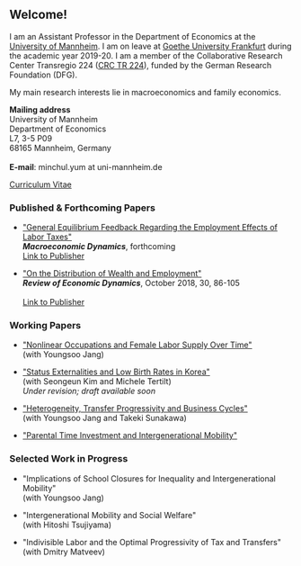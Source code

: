 ## Welcome!

I am an Assistant Professor in the Department of Economics at the [University of Mannheim](https://www.vwl.uni-mannheim.de/en/). I am on leave at [Goethe University Frankfurt](https://www.wiwi.uni-frankfurt.de/en/departments/money-and-macroeconomics/home.html) during the academic year 2019-20. I am a member of the Collaborative Research Center Transregio 224 ([CRC TR 224](https://www.crctr224.de/en/about)), funded by the German Research Foundation (DFG).

My main research interests lie in macroeconomics and family economics.

**Mailing address**
<br>University of Mannheim
<br>Department of Economics
<br>L7, 3-5 P09
<br>68165 Mannheim, Germany
<br>
<br>**E-mail**: minchul.yum at uni-mannheim.de


[Curriculum Vitae](https://drive.google.com/open?id=1V89PqGcu1u-_4Zy0TVzXnegBO8EEkdlK)

### Published & Forthcoming Papers
- ["General Equilibrium Feedback Regarding the Employment Effects of Labor Taxes"](https://drive.google.com/open?id=1DoZpKCBzuf2Yo3OU-PsT_Z0LP_AUAcYr)
<br>  ***Macroeconomic Dynamics***, forthcoming
<br>  [Link to Publisher](http://dx.doi.org/10.1017/S1365100519000087)

- ["On the Distribution of Wealth and Employment"](https://drive.google.com/open?id=1pYHMHYqz_z82_wU5vl7UEK0c7aHrY_Ht) 
<br>  ***Review of Economic Dynamics***, October 2018, 30, 86-105   
<br>  [Link to Publisher](https://www.sciencedirect.com/science/article/pii/S1094202518301613)

### Working Papers
- ["Nonlinear Occupations and Female Labor Supply Over Time"](https://drive.google.com/file/d/1eIaFdyTdK74G1xBB1DkkcqZDwFezjoBP/view?usp=sharing)
<br>  (with Youngsoo Jang) 

- ["Status Externalities and Low Birth Rates in Korea"](https://) 
<br>  (with Seongeun Kim and Michele Tertilt)
<br> *Under revision; draft available soon*

- ["Heterogeneity, Transfer Progressivity and Business Cycles"](https://drive.google.com/open?id=1vW8i3IzULSe1yhjQC5vY8q-fE02pxHsl) 
<br>  (with Youngsoo Jang and Takeki Sunakawa)

- ["Parental Time Investment and Intergenerational Mobility"](https://drive.google.com/open?id=102hB2wCy8VFT9WsWgKMq0JM0sGNtKQF7) 

### Selected Work in Progress
- "Implications of School Closures for Inequality and Intergenerational Mobility" 
<br>  (with Youngsoo Jang)

- "Intergenerational Mobility and Social Welfare" 
<br>  (with Hitoshi Tsujiyama)

- "Indivisible Labor and the Optimal Progressivity of Tax and Transfers" 
<br>  (with Dmitry Matveev)

